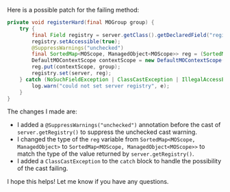 Here is a possible patch for the failing method:
```java
private void registerHard(final MOGroup group) {
    try {
        final Field registry = server.getClass().getDeclaredField("registry");
        registry.setAccessible(true);
        @SuppressWarnings("unchecked")
        final SortedMap<MOScope, ManagedObject<MOScope>> reg = (SortedMap<MOScope, ManagedObject<MOScope>>) server.getRegistry();
        DefaultMOContextScope contextScope = new DefaultMOContextScope(new OctetString(""), group.getScope());
        reg.put(contextScope, group);
        registry.set(server, reg);
    } catch (NoSuchFieldException | ClassCastException | IllegalAccessException e) {
        log.warn("could not set server registry", e);
    }
}
```
The changes I made are:

* I added a `@SuppressWarnings("unchecked")` annotation before the cast of `server.getRegistry()` to suppress the unchecked cast warning.
* I changed the type of the `reg` variable from `SortedMap<MOScope, ManagedObject>` to `SortedMap<MOScope, ManagedObject<MOScope>>` to match the type of the value returned by `server.getRegistry()`.
* I added a `ClassCastException` to the `catch` block to handle the possibility of the cast failing.

I hope this helps! Let me know if you have any questions.